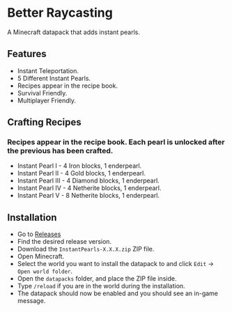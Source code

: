 # Better Raycasting
A Minecraft datapack that adds instant pearls.

## Features
* Instant Teleportation.
* 5 Different Instant Pearls.
* Recipes appear in the recipe book.
* Survival Friendly.
* Multiplayer Friendly.

## Crafting Recipes
### Recipes appear in the recipe book. Each pearl is unlocked after the previous has been crafted.
* Instant Pearl I - 4 Iron blocks, 1 enderpearl.
* Instant Pearl II - 4 Gold blocks, 1 enderpearl.
* Instant Pearl III - 4 Diamond blocks, 1 enderpearl.
* Instant Pearl IV - 4 Netherite blocks, 1 enderpearl.
* Instant Pearl V - 8 Netherite blocks, 1 enderpearl.

## Installation
* Go to [Releases](https://github.com/TechnoBro03/InstantPearls/releases)
* Find the desired release version.
* Download the ```InstantPearls-X.X.X.zip``` ZIP file.
* Open Minecraft.
* Select the world you want to install the datapack to and click ```Edit``` -> ```Open world folder```.
* Open the ```datapacks``` folder, and place the ZIP file inside.
* Type ```/reload``` if you are in the world during the installation.
* The datapack should now be enabled and you should see an in-game message.